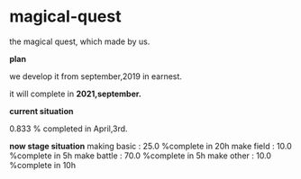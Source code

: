 # magical-quest
the magical quest, which made by us.

**plan**

we develop it from september,2019 in earnest.

it will complete in **2021,september.**

**current situation**

0.833 % completed in April,3rd.

**now stage situation**
making basic : 25.0 %complete in 20h
make field   : 10.0 %complete in  5h
make battle  : 70.0 %complete in  5h
make other   : 10.0 %complete in 10h
